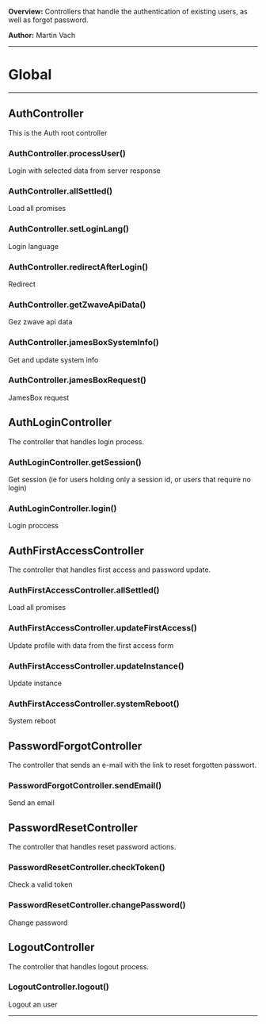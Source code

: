 **Overview:** Controllers that handle the authentication of existing users, as well as forgot password.



**Author:** Martin Vach




* * *

# Global





* * *

## AuthController
This is the Auth root controller

### AuthController.processUser() 

Login with selected data from server response


### AuthController.allSettled() 

Load all promises


### AuthController.setLoginLang() 

Login language


### AuthController.redirectAfterLogin() 

Redirect


### AuthController.getZwaveApiData() 

Gez zwave api data


### AuthController.jamesBoxSystemInfo() 

Get and update system info


### AuthController.jamesBoxRequest() 

JamesBox request



## AuthLoginController
The controller that handles login process.

### AuthLoginController.getSession() 

Get session (ie for users holding only a session id, or users that require no login)


### AuthLoginController.login() 

Login proccess



## AuthFirstAccessController
The controller that handles first access and password update.

### AuthFirstAccessController.allSettled() 

Load all promises


### AuthFirstAccessController.updateFirstAccess() 

Update profile with data from the first access form


### AuthFirstAccessController.updateInstance() 

Update instance


### AuthFirstAccessController.systemReboot() 

System reboot



## PasswordForgotController
The controller that sends an e-mail with the link to reset forgotten passwort.

### PasswordForgotController.sendEmail() 

Send an email



## PasswordResetController
The controller that handles reset password actions.

### PasswordResetController.checkToken() 

Check a valid token


### PasswordResetController.changePassword() 

Change password



## LogoutController
The controller that handles logout process.

### LogoutController.logout() 

Logout an user




* * *
